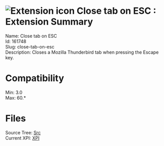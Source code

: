 # ![Extension icon](https://addons.thunderbird.net/static/img/addon-icons/default-64.png) Close tab on ESC : Extension Summary

Name: Close tab on ESC  
Id: 161748  
Slug: close-tab-on-esc  
Description: Closes a Mozilla Thunderbird tab when pressing the Escape key.
  

# Compatibility
Min: 3.0  
Max: 60.*  

# Files

Source Tree: [Src](C:/Dev/Thunderbird/ThunderKdB/xall/x60/161748-close-tab-on-esc/src)  
Current XPI: [XPI](C:/Dev/Thunderbird/ThunderKdB/xall/x60/161748-close-tab-on-esc/xpi)  



